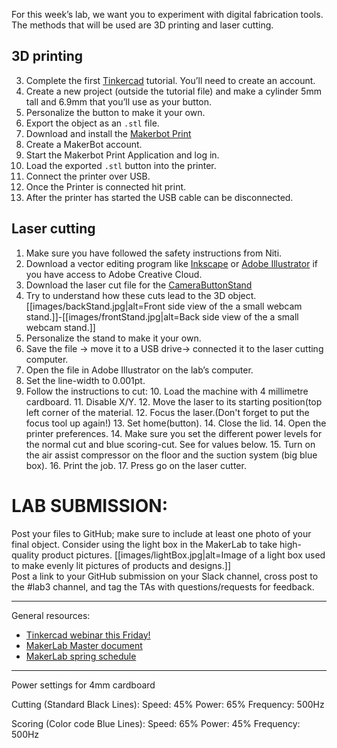 For this week’s lab, we want you to experiment with digital fabrication tools. The methods that will be used are 3D printing and laser cutting.  

## 3D printing
3. Complete the first [Tinkercad](https://www.tinkercad.com/) tutorial. You’ll need to create an account.
4. Create a new project (outside the tutorial file) and make a cylinder 5mm tall and 6.9mm that you’ll use as your button.
5. Personalize the button to make it your own.
6. Export the object as an `.stl` file.
7. Download and install the [Makerbot Print](https://www.makerbot.com/print/)
8. Create a MakerBot account.
9. Start the Makerbot Print Application and log in.
10. Load the exported `.stl` button into the printer.
11. Connect the printer over USB.
12. Once the Printer is connected hit print.
13. After the printer has started the USB cable can be disconnected.

## Laser cutting
1. Make sure you have followed the safety instructions from Niti.
2. Download a vector editing program like [Inkscape](https://inkscape.org/en/) or [Adobe Illustrator](https://www.adobe.com/products/illustrator.html) if you have access to Adobe Creative Cloud.
3. Download the laser cut file for the [CameraButtonStand](https://github.com/FAR-Lab/Developing-and-Designing-Interactive-Devices/blob/master/CameraButtonStand.svg)
4. Try to understand how these cuts lead to the 3D object.
[[images/backStand.jpg|alt=Front side view of the a small webcam stand.]]-[[images/frontStand.jpg|alt=Back side view of the a small webcam stand.]]
5. Personalize the stand to make it your own.
6. Save the file -> move it to a USB drive-> connected it to the laser cutting computer.
7.  Open the file in Adobe Illustrator on the lab’s computer.
8.  Set the line-width to 0.001pt.
9.  Follow the instructions to cut:
    10.  Load the machine with 4 millimetre cardboard.
    11.  Disable X/Y.
    12.  Move the laser to its starting position(top left corner of the material.
    12.  Focus the laser.(Don't forget to put the focus tool up again!)
    13.  Set home(button).
    14.  Close the lid.
    14.  Open the printer preferences.
    14.  Make sure you set the different power levels for the normal cut and blue scoring-cut. See for values below.
    15.  Turn on the air assist compressor on the floor and the suction system (big blue box).
    16.  Print the job.
    17.  Press go on the laser cutter.

# LAB SUBMISSION:
Post your files to GitHub; make sure to include at least one photo of your final object. Consider using the light box in the MakerLab to take high-quality product pictures.
[[images/lightBox.jpg|alt=Image of a light box used to make evenly lit pictures of products and designs.]]  
Post a link to your GitHub submission on your Slack channel, cross post to the #lab3 channel, and tag the TAs with questions/requests for feedback.

---
General resources:
* [Tinkercad webinar this Friday!](https://docs.google.com/spreadsheets/d/11nEd0ZaryBHB23yM57p-dVgZgF199Wyd0TkvRimOe1A/edit#gid=1461833821)
* [MakerLab Master document](https://docs.google.com/document/d/1ozET_Qy7wzQgwnNVcyp3mp056LdwB8jiCJiZLjYnwcU/edit)
* [MakerLab spring schedule](https://docs.google.com/document/d/15j1kPK74rHL6tj_sHqOJCFg3vdi1BD75TXnQPZ1bJaI/edit)

---
Power settings for 4mm cardboard

Cutting (Standard Black Lines):
    Speed: 45%
    Power: 65%
    Frequency: 500Hz

Scoring (Color code Blue Lines):
    Speed: 65%
    Power: 45%
    Frequency: 500Hz